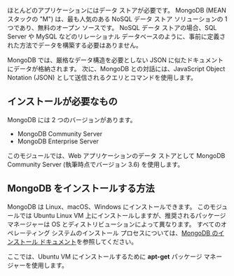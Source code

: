 ほとんどのアプリケーションにはデータ ストアが必要です。 MongoDB (MEAN スタックの "M") は、最も人気のある NoSQL データ ストア ソリューションの 1 つであり、無料のオープン ソースです。 NoSQL データ ストアの場合、SQL Server や MySQL などのリレーショナル データベースのように、事前に定義された方法でデータを構築する必要はありません。

MongoDB では、厳格なデータ構造を必要としない JSON に似たドキュメントにデータが格納されます。 次に、MongoDB との対話には、JavaScript Object Notation (JSON) として送信されるクエリとコマンドを使用します。

## <a name="what-must-be-installed"></a>インストールが必要なもの

MongoDB には 2 つのバージョンがあります。

- MongoDB Community Server
- MongoDB Enterprise Server

このモジュールでは、Web アプリケーションのデータ ストアとして MongoDB Community Server (執筆時点でバージョン 3.6) を使用します。

## <a name="how-to-install-mongodb"></a>MongoDB をインストールする方法

MongoDB は Linux、macOS、Windows にインストールできます。 このモジュールでは Ubuntu Linux VM 上にインストールしますが、推奨されるパッケージ マネージャーは OS とディストリビューションによって異なります。 すべてのオペレーティング システムのインストール プロセスについては、[MongoDB のインストール ドキュメント](https://docs.mongodb.com/manual/administration/install-community/)を参照してください。

ここでは、Ubuntu VM にインストールするために **apt-get** パッケージ マネージャーを使用します。
